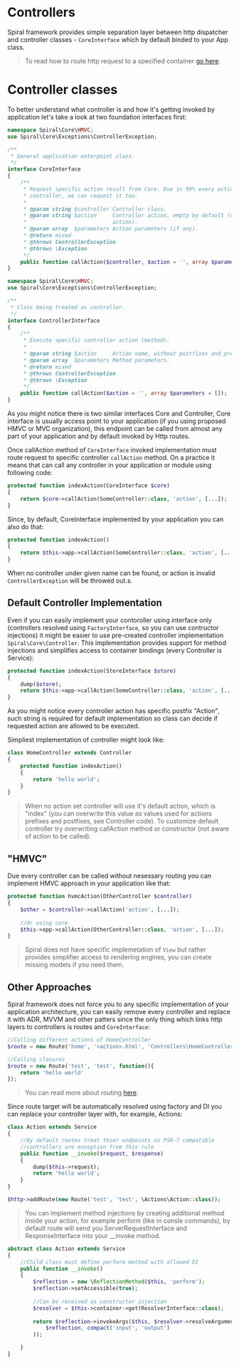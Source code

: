 # Controllers
Spiral framework provides simple separation layer between http dispatcher and controller classes - `CoreInterface` which by default binded to your App class.

> To read how to route http request to a specified container [go here](/http/routing.md).

# Controller classes

To better understand what controller is and how it's getting invoked by application let's take a look at two foundation interfaces first:

```php
namespace Spiral\Core\HMVC;
use Spiral\Core\Exceptions\ControllerException;

/**
 * General application enterpoint class.
 */
interface CoreInterface
{
    /**
     * Request specific action result from Core. Due in 99% every action will need parent
     * controller, we can request it too.
     *
     * @param string $controller Controller class.
     * @param string $action     Controller action, empty by default (controller will use default
     *                           action).
     * @param array  $parameters Action parameters (if any).
     * @return mixed
     * @throws ControllerException
     * @throws \Exception
     */
    public function callAction($controller, $action = '', array $parameters = []);
}
```

```php
namespace Spiral\Core\HMVC;
use Spiral\Core\Exceptions\ControllerException;

/**
 * Class being treated as controller.
 */
interface ControllerInterface
{
    /**
     * Execute specific controller action (method).
     *
     * @param string $action     Action name, without postfixes and prefixes.
     * @param array  $parameters Method parameters.
     * @return mixed
     * @throws ControllerException
     * @throws \Exception
     */
    public function callAction($action = '', array $parameters = []);
}
```

As you might notice there is two similar interfaces Core and Controller, Core interface is usually access point to your application (if you using proposed HMVC or MVC organization), this endpoint can be called from almost any part of your application and by default invoked by Http routes.

Once callAction method of `CoreInterface` invoked implementation must route request to specific controller `callAction` method. On a practice it means that can call any controller in your application or module using following code:

```php
protected function indexAction(CoreInterface $core)
{
    return $core->callAction(SomeController::class, 'action', [...]);
}
```

Since, by default, CoreInterface implemented by your application you can also do that:

```php
protected function indexAction()
{
    return $this->app->callAction(SomeController::class, 'action', [...]);
}
```

When no controller under given name can be found, or action is invalid `ControllerException` will be throwed out.s.

## Default Controller Implementation
Even if you can easily implement your contoroller using interface only (controllers resolved using `FactoryInterface`, so you can use contructor injections) it might be easier to use pre-created controller implementation `Spiral\Core\Controller`. This implementation provides support for method injections and simplifies access to container bindings (every Controller is Service):

```php
protected function indexAction(StoreInterface $store)
{
    dump($store);
    return $this->app->callAction(SomeController::class, 'action', [...]);
}
```

As you might notice every controller action has specific postfix "Action", such string is required for default implementation so class
can decide if requested action are allowed to be executed.

Simpliest implementation of controller might look like:

```php
class HomeController extends Controller
{
    protected function indexAction()
    {
        return 'hello world';
    }
}
```

> When no action set controller will use it's default action, which is "index" (you can overwrite this value as values used for actions prefixes and postfixes, see Controller code). To customize default controller try overwriting callAction method or constructor (not aware of action to be called).

## "HMVC"
Due every controller can be called without nesessary routing you can implement HMVC approach in your application like that:

```php
protected function hvmcAction(OtherController $controller)
{
    $other = $controller->callAction('action', [...]);
    
    //Or using core
    $this->app->callAction(OtherController::class, 'action', [...]);
}
```

> Spiral does not have specific implemetation of `View` but rather provides simplifier access to rendering engines, you can create missing models if you need them.

## Other Approaches
Spiral framework does not force you to any specific implementation of your application architecture, you can easily remove every controller and replace it with ADR, MVVM and other patters since the only thing which links http layers to controllers is routes and `CoreInterface`:

```php
//Calling different actions of HomeController
$route = new Route('home', '<action>.html', 'Controllers\HomeController::<action>');

//Calling closures
$route = new Route('test', 'test', function(){
    return 'hello world'
});
```

> You can read more about routing [here](/http/routing.md).

Since route target will be automatically resolved using factory and DI you can replace your controller layer with, for example, Actions:

```php
class Action extends Service
{
    //By default routes treat thier endpoints as PSR-7 compatible
    //controllers are exception from this rule
    public function __invoke($request, $response)
    {
        dump($this->request);
        return 'hello world';
    }
}
```

```php
$http->addRoute(new Route('test', 'test', \Actions\Action::class));
```

> You can implement method injections by creating additional method inside your action, for example perform (like in consle commands), by default route will send you ServerRequestInterface and ResponseInterface into your __invoke method.

```php
abstract class Action extends Service
{
    //Child class must define perform method with allowed DI
    public function __invoke()
    {
        $reflection = new \ReflectionMethod($this, 'perform');
        $reflection->setAccessible(true);
        
        //Can be received as constructor injection
        $resolver = $this->container->get(ResolverInterface::class);
        
        return $reflection->invokeArgs($this, $resolver->resolveArguments(
            $reflection, compact('input', 'output')
        ));

    }
}
```
